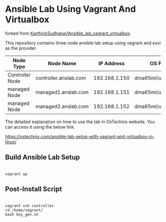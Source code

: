# Ansible Lab Using Vagrant And Virtualbox
forked from [KarthickSudhakar/Ansible_lab_vagrant_virtualbox](https://github.com/KarthickSudhakar/Ansible_lab_vagrant_virtualbox)


This repository contains three node ansible lab setup using vagrant and esxi as the provider.

|    Node Type   | Node Name             |   IP Address  |    OS Flavor       |
| ---------------| --------------------- |---------------|--------------------|
| Controller Node| controller.anslab.com | 192.168.1.150 | dma65ml/ubuntu20.04|
| managed Node   | managed1.anslab.com   | 192.168.1.151 | dma65ml/ubuntu20.04|
| managed Node   | managed2.anslab.com   | 192.168.1.152 | dma65ml/ubuntu20.04|

The detailed explanation on how to use the lab in OsTechnix website. You can access it using the below link.

https://ostechnix.com/ansible-lab-setup-with-vagrant-and-virtualbox-in-linux/

## Build Ansible Lab Setup
\
`vagrant up`

## Post-Install Script
\
`vagrant ssh controller`\
`cd /home/vagrant/`\
`bash key_gen.sh`
